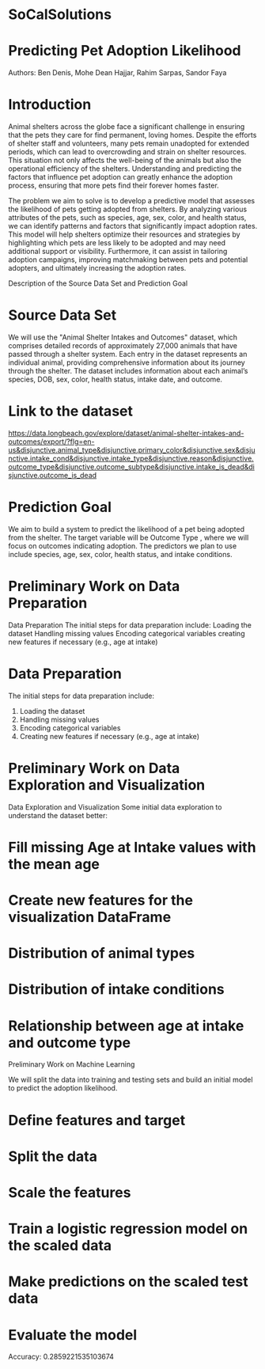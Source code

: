 # SoCalSolutions

# Predicting Pet Adoption Likelihood
Authors: Ben Denis, Mohe Dean Hajjar, Rahim Sarpas, Sandor Faya

# Introduction
Animal shelters across the globe face a significant challenge in ensuring that the pets they care for find permanent, loving homes. Despite the efforts of shelter staff and volunteers, many pets remain unadopted for extended periods, which can lead to overcrowding and strain on shelter resources. This situation not only affects the well-being of the animals but also the operational efficiency of the shelters. Understanding and predicting the factors that influence pet adoption can greatly enhance the adoption process, ensuring that more pets find their forever homes faster.

The problem we aim to solve is to develop a predictive model that assesses the likelihood of pets getting adopted from shelters. By analyzing various attributes of the pets, such as species, age, sex, color, and health status, we can identify patterns and factors that significantly impact adoption rates. This model will help shelters optimize their resources and strategies by highlighting which pets are less likely to be adopted and may need additional support or visibility. Furthermore, it can assist in tailoring adoption campaigns, improving matchmaking between pets and potential adopters, and ultimately increasing the adoption rates.

Description of the Source Data Set and Prediction Goal

# Source Data Set

We will use the "Animal Shelter Intakes and Outcomes" dataset, which comprises detailed records of approximately 27,000 animals that have passed through a shelter system. Each entry in the dataset represents an individual animal, providing comprehensive information about its journey through the shelter. The dataset includes information about each animalʼs species, DOB, sex, color, health status, intake date, and outcome.

# Link to the dataset
https://data.longbeach.gov/explore/dataset/animal-shelter-intakes-and-outcomes/export/?flg=en-us&disjunctive.animal_type&disjunctive.primary_color&disjunctive.sex&disjunctive.intake_cond&disjunctive.intake_type&disjunctive.reason&disjunctive.outcome_type&disjunctive.outcome_subtype&disjunctive.intake_is_dead&disjunctive.outcome_is_dead

# Prediction Goal

We aim to build a system to predict the likelihood of a pet being adopted from the shelter. The target variable will be Outcome Type , where we will focus on outcomes indicating adoption. The predictors we plan to use include species, age, sex, color, health status, and intake conditions.

# Preliminary Work on Data Preparation

Data Preparation The initial steps for data preparation include: 
Loading the dataset Handling missing values Encoding categorical variables creating new features if necessary (e.g., age at intake)

# Data Preparation

The initial steps for data preparation include:

1. Loading the dataset
2. Handling missing values
3. Encoding categorical variables
4. Creating new features if necessary (e.g., age at intake)
   
# Preliminary Work on Data Exploration and Visualization

Data Exploration and Visualization
Some initial data exploration to understand the dataset better:

# Fill missing Age at Intake values with the mean age

# Create new features for the visualization DataFrame

# Distribution of animal types

# Distribution of intake conditions

# Relationship between age at intake and outcome type

Preliminary Work on Machine Learning

We will split the data into training and testing sets and build an initial model to predict
the adoption likelihood.

# Define features and target

# Split the data

# Scale the features

# Train a logistic regression model on the scaled data

# Make predictions on the scaled test data

# Evaluate the model

Accuracy: 0.2859221535103674
